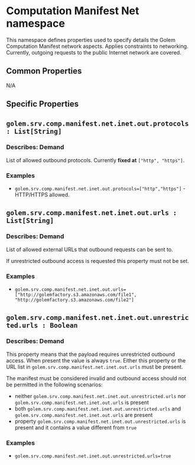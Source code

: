 # Computation Manifest Net namespace
This namespace defines properties used to specify details the Golem Computation Manifest network aspects. Applies constraints to networking. Currently, outgoing requests to the public Internet network are covered.

## Common Properties

N/A 

## Specific Properties

## `golem.srv.comp.manifest.net.inet.out.protocols : List[String]` 

### Describes: Demand

List of allowed outbound protocols. Currently **fixed at** `["http", "https"]`.

### **Examples**
* `golem.srv.comp.manifest.net.inet.out.protocols=["http","https"]` - HTTP/HTTPS allowed.


## `golem.srv.comp.manifest.net.inet.out.urls : List[String]` 

### Describes: Demand

List of allowed external URLs that outbound requests can be sent to.  

If unrestricted outbound access is requested this property must not be set.


### **Examples**
* `golem.srv.comp.manifest.net.inet.out.urls=["http://golemfactory.s3.amazonaws.com/file1", "http://golemfactory.s3.amazonaws.com/file2"]`


## `golem.srv.comp.manifest.net.inet.out.unrestricted.urls : Boolean` 

### Describes: Demand

This property means that the payload requires unrestricted outbound access. When present the value is always `true`. Either this property or the URL list in `golem.srv.comp.manifest.net.inet.out.urls` must be present.

The manifest must be considered invalid and outbound access should not be permitted in the following scenarios:
- neither `golem.srv.comp.manifest.net.inet.out.unrestricted.urls` nor `golem.srv.comp.manifest.net.inet.out.urls` is present
- both `golem.srv.comp.manifest.net.inet.out.unrestricted.urls` and `golem.srv.comp.manifest.net.inet.out.urls` are present
- property `golem.srv.comp.manifest.net.inet.out.unrestricted.urls` is present and it contains a value different from `true`

### **Examples**
* `golem.srv.comp.manifest.net.inet.out.unrestricted.urls=true`
